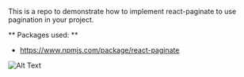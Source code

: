 This is a repo to demonstrate how to implement react-paginate to use pagination in your project. 

** Packages used: ** 
* https://www.npmjs.com/package/react-paginate

![Alt Text](https://i.imgur.com/f2zYJXL.gif)
